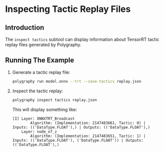 # Inspecting Tactic Replay Files


## Introduction

The `inspect tactics` subtool can display information about TensorRT tactic replay
files generated by Polygraphy.


## Running The Example

1. Generate a tactic replay file:

    ```bash
    polygraphy run model.onnx --trt --save-tactics replay.json
    ```

2. Inspect the tactic replay:

    ```bash
    polygraphy inspect tactics replay.json
    ```

    This will display something like:

    ```
    [I] Layer: ONNXTRT_Broadcast
            Algorithm: (Implementation: 2147483661, Tactic: 0) | Inputs: (('DataType.FLOAT'),) | Outputs: (('DataType.FLOAT'),)
        Layer: node_of_z
            Algorithm: (Implementation: 2147483651, Tactic: 1) | Inputs: (('DataType.FLOAT'), ('DataType.FLOAT')) | Outputs: (('DataType.FLOAT'),)
    ```
